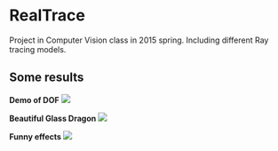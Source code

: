 # RealTrace
Project in Computer Vision class in 2015 spring. Including different Ray tracing models.

## Some results

**Demo of DOF**
![](res/a.png)

**Beautiful Glass Dragon**
![](res/b.png)

**Funny effects**
![](res/c.png)
